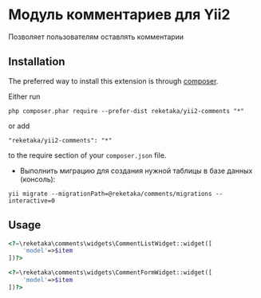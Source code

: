 Модуль комментариев для Yii2
============================
Позволяет пользователям оставлять комментарии

Installation
------------

The preferred way to install this extension is through [composer](http://getcomposer.org/download/).

Either run

```
php composer.phar require --prefer-dist reketaka/yii2-comments "*"
```

or add

```
"reketaka/yii2-comments": "*"
```

to the require section of your `composer.json` file.

* Выполнить миграцию для создания нужной таблицы в базе данных (консоль):
```
yii migrate --migrationPath=@reketaka/comments/migrations --interactive=0
```

Usage
-----
```php
<?=\reketaka\comments\widgets\CommentListWidget::widget([
    'model'=>$item
])?>

<?=\reketaka\comments\widgets\CommentFormWidget::widget([
    'model'=>$item
])?>
